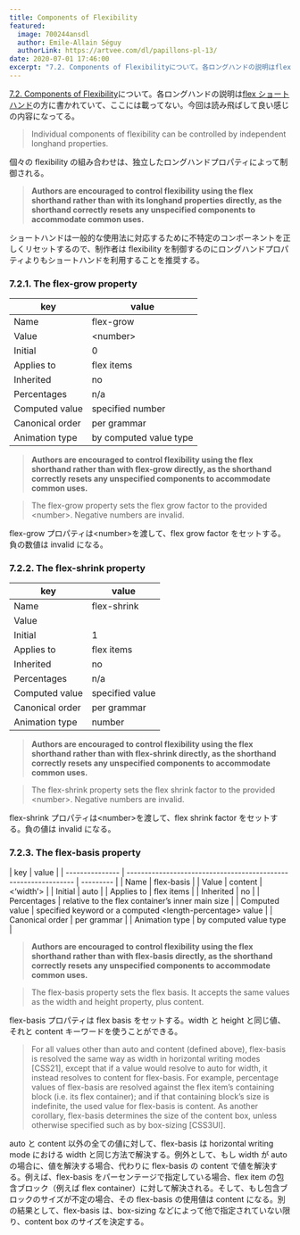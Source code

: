 ```yaml
---
title: Components of Flexibility
featured:
  image: 700244ansdl
  author: Emile-Allain Séguy
  authorLink: https://artvee.com/dl/papillons-pl-13/
date: 2020-07-01 17:46:00
excerpt: "7.2. Components of Flexibilityについて。各ロングハンドの説明はflex ショートハンドの方に書かれていて、ここには載ってない。今回は読み飛ばして良い感じの内容になってる。"
---
```


[7.2. Components of Flexibility](https://www.w3.org/TR/css-flexbox-1/#flex-components)について。各ロングハンドの説明は[flex ショートハンド](https://memolog.org/2020/flex-shorthand.html)の方に書かれていて、ここには載ってない。今回は読み飛ばして良い感じの内容になってる。

> Individual components of flexibility can be controlled by independent longhand properties.

個々の flexibility の組み合わせは、独立したロングハンドプロパティによって制御される。

> **Authors are encouraged to control flexibility using the flex shorthand rather than with its longhand properties directly, as the shorthand correctly resets any unspecified components to accommodate common uses.**

ショートハンドは一般的な使用法に対応するために不特定のコンポーネントを正しくリセットするので、制作者は flexibility を制御するのにロングハンドプロパティよりもショートハンドを利用することを推奨する。

### 7.2.1. The flex-grow property

| key             | value                  |
| --------------- | ---------------------- |
| Name            | flex-grow              |
| Value           | &lt;number&gt;         |
| Initial         | 0                      |
| Applies to      | flex items             |
| Inherited       | no                     |
| Percentages     | n/a                    |
| Computed value  | specified number       |
| Canonical order | per grammar            |
| Animation type  | by computed value type |

> **Authors are encouraged to control flexibility using the flex shorthand rather than with flex-grow directly, as the shorthand correctly resets any unspecified components to accommodate common uses.**

> The flex-grow property sets the flex grow factor to the provided &lt;number&gt;. Negative numbers are invalid.

flex-grow プロパティは&lt;number&gt;を渡して、flex grow factor をセットする。負の数値は invalid になる。

### 7.2.2. The flex-shrink property

| key             | value           |
| --------------- | --------------- |
| Name            | flex-shrink     |
| Value           | <number>        |
| Initial         | 1               |
| Applies to      | flex items      |
| Inherited       | no              |
| Percentages     | n/a             |
| Computed value  | specified value |
| Canonical order | per grammar     |
| Animation type  | number          |

> **Authors are encouraged to control flexibility using the flex shorthand rather than with flex-shrink directly, as the shorthand correctly resets any unspecified components to accommodate common uses.**

> The flex-shrink property sets the flex shrink factor to the provided &lt;number&gt;. Negative numbers are invalid.

flex-shrink プロパティは&lt;number&gt;を渡して、flex shrink factor をセットする。負の値は invalid になる。

### 7.2.3. The flex-basis property

| key             | value                                                           |
| --------------- | --------------------------------------------------------------- | --------- |
| Name            | flex-basis                                                      |
| Value           | content                                                         | <‘width’> |
| Initial         | auto                                                            |
| Applies to      | flex items                                                      |
| Inherited       | no                                                              |
| Percentages     | relative to the flex container’s inner main size                |
| Computed value  | specified keyword or a computed &lt;length-percentage&gt; value |
| Canonical order | per grammar                                                     |
| Animation type  | by computed value type                                          |

> **Authors are encouraged to control flexibility using the flex shorthand rather than with flex-basis directly, as the shorthand correctly resets any unspecified components to accommodate common uses.**

> The flex-basis property sets the flex basis. It accepts the same values as the width and height property, plus content.

flex-basis プロパティは flex basis をセットする。width と height と同じ値、それと content キーワードを使うことができる。

> For all values other than auto and content (defined above), flex-basis is resolved the same way as width in horizontal writing modes [CSS21], except that if a value would resolve to auto for width, it instead resolves to content for flex-basis. For example, percentage values of flex-basis are resolved against the flex item’s containing block (i.e. its flex container); and if that containing block’s size is indefinite, the used value for flex-basis is content. As another corollary, flex-basis determines the size of the content box, unless otherwise specified such as by box-sizing [CSS3UI].

auto と content 以外の全ての値に対して、flex-basis は horizontal writing mode における width と同じ方法で解決する。例外として、もし width が auto の場合に、値を解決する場合、代わりに flex-basis の content で値を解決する。例えば、flex-basis をパーセンテージで指定している場合、flex item の包含ブロック（例えば flex container）に対して解決される。そして、もし包含ブロックのサイズが不定の場合、その flex-basis の使用値は content になる。別の結果として、flex-basis は、box-sizing などによって他で指定されていない限り、content box のサイズを決定する。
